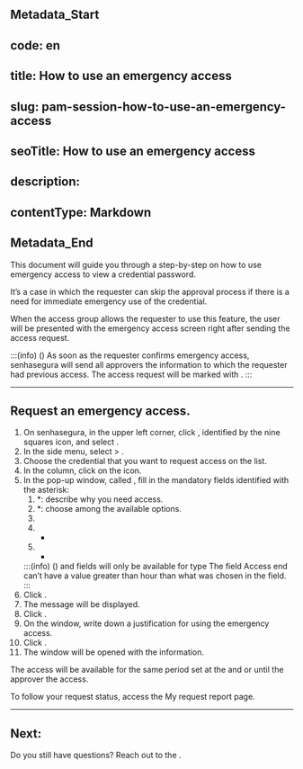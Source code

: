 ## Metadata_Start 
## code: en
## title: How to use an emergency access 
## slug: pam-session-how-to-use-an-emergency-access 
## seoTitle: How to use an emergency access 
## description:  
## contentType: Markdown 
## Metadata_End
This document will guide you through a step-by-step on how to use emergency access to view a credential password.

It’s a case in which the requester can skip the approval process if there is a need for immediate emergency use of the credential.

When the access group allows the requester to use this feature, the user will be presented with the emergency access screen right after sending the access request.

:::(info) ()
As soon as the requester confirms emergency access, senhasegura will send all approvers the information to which the requester had previous access. The access request will be marked with .
:::

---
## Request an emergency access.

1. On senhasegura, in the upper left corner, click , identified by the nine squares icon, and select .
2. In the side menu, select  >  .
3. Choose the credential that you want to request access on the list.
4. In the  column, click on the  icon.
5. In the pop-up window, called , fill in the mandatory fields identified with the asterisk:
    1. *: describe why you need access.
    2. *: choose among the available options.
    3. 
    4. *
    5. *
    :::(info) ()
     and  fields will only be available for  type
    The field Access end can’t have a value greater than  hour than what was chosen in the  field.
    :::
6. Click .
7. The message  will be displayed.
8. Click .
9. On the  window, write down a justification for using the emergency access.
10. Click .
11. The  window will be opened with the information.

The access will be available for the same period set at the  and  or until the approver  the access.

To follow your request status, access the My request report page.

---
## Next:



Do you still have questions? Reach out to the .